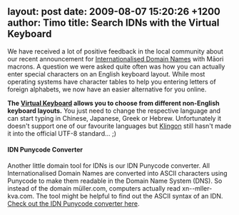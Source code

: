 layout: post
date: 2009-08-07 15:20:26 +1200
author: Timo
title: Search IDNs with the Virtual Keyboard
----

We have received a lot of positive feedback in the local community about our recent announcement for [Internationalised Domain Names](https://iwantmyname.com/blog/2009/07/idn-internationalised-domain-names-with-special-characters.html "Internationalised Domain Names") with Māori macrons. A question we were asked quite often was how you can actually enter special characters on an English keyboard layout. While most operating systems have character tables to help you entering letters of foreign alphabets, we now have an easier alternative for you online.

**The [Virtual Keyboard](https://iwantmyname.com/idns/search-register-internationalised-domain-names "Virtual Keyboard IDN search and registration") allows you to choose from different non-English keyboard layouts.** You just need to change the respective language and can start typing in Chinese, Japanese, Greek or Hebrew. Unfortunately it doesn't support one of our favourite languages but [Klingon](http://en.wikipedia.org/wiki/Klingon_language "Klingon IDNs?") still hasn't made it into the official UTF-8 standard... ;)

#### IDN Punycode Converter

Another little domain tool for IDNs is our IDN Punycode converter. All Internationalised Domain Names are converted into ASCII characters using Punycode to make them readable in the Domain Name System (DNS). So instead of the domain müller.com, computers actually read xn--mller-kva.com. The tool might be helpful to find out the ASCII syntax of an IDN. [Check out the IDN Punycode converter here](https://iwantmyname.com/domain-tools/idns/idn-punycode-converter "IDN conversion tool punycode").
